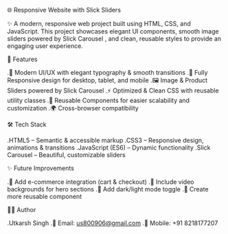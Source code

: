 🌐 Responsive Website with Slick Sliders

✨ A modern, responsive web project built using HTML, CSS, and JavaScript.
This project showcases elegant UI components, smooth image sliders powered by Slick Carousel
, and clean, reusable styles to provide an engaging user experience.

 🚀 Features

.🎨 Modern UI/UX with elegant typography & smooth transitions
.📱 Fully Responsive design for desktop, tablet, and mobile
.🖼️ Image & Product Sliders powered by Slick Carousel
.⚡ Optimized & Clean CSS with reusable utility classes
.🔄 Reusable Components for easier scalability and customization
.🌍 Cross-browser compatibility

🛠️ Tech Stack

.HTML5 – Semantic & accessible markup
.CSS3 – Responsive design, animations & transitions
.JavaScript (ES6) – Dynamic functionality
.Slick Carousel – Beautiful, customizable sliders

✨ Future Improvements

.🛒 Add e-commerce integration (cart & checkout)
.🎥 Include video backgrounds for hero sections
.🌈 Add dark/light mode toggle
.🧩 Create more reusable component

 🧑‍💻 Author
 
.Utkarsh Singh
.📧 Email: us800906@gmail.com
.📱 Mobile: +91 8218177207


